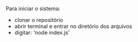 Para iniciar o sistema:
- clonar o repositório
- abrir terminal e entrar no diretório dos arquivos
- digitar: 'node index.js'
